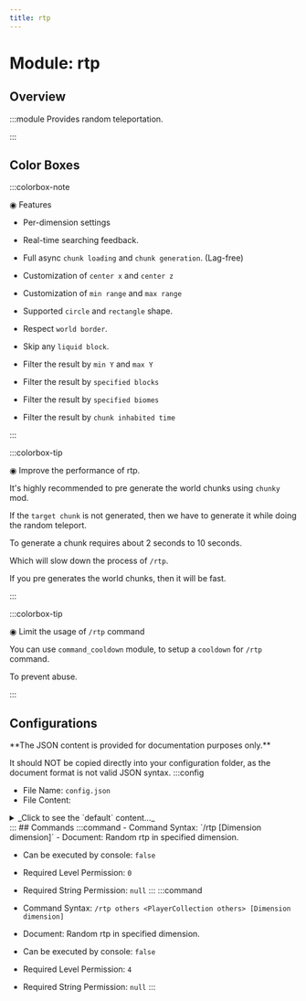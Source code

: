 ```yaml
---
title: rtp
---
```



# Module: rtp

## Overview
:::module
  Provides random teleportation.


:::
## Color Boxes

:::colorbox-note

  ◉ Features
  
  - Per-dimension settings
  
  - Real-time searching feedback.
  
  - Full async `chunk loading` and `chunk generation`. (Lag-free)
  
  - Customization of `center x` and `center z`
  
  - Customization of `min range` and `max range`
  
  - Supported `circle` and `rectangle` shape.
  
  - Respect `world border`.
  
  - Skip any `liquid block`.
  
  - Filter the result by `min Y` and `max Y`
  
  - Filter the result by `specified blocks`
  
  - Filter the result by `specified biomes`
  
  - Filter the result by `chunk inhabited time`


:::

:::colorbox-tip

  ◉ Improve the performance of rtp.
  
  It's highly recommended to pre generate the world chunks using `chunky` mod.
  
  If the `target chunk` is not generated, then we have to generate it while doing the random teleport.
  
  To generate a chunk requires about 2 seconds to 10 seconds.
  
  Which will slow down the process of `/rtp`.
  
  If you pre generates the world chunks, then it will be fast.


:::

:::colorbox-tip

  ◉ Limit the usage of `/rtp` command
  
  You can use `command_cooldown` module, to setup a `cooldown` for `/rtp` command.
  
  To prevent abuse.


:::

## Configurations
<Admonition type="warning" icon="" title="">
**The JSON content is provided for documentation purposes only.**

It should NOT be copied directly into your configuration folder, as the document format is not valid JSON syntax.
</Admonition>
:::config
- File Name: `config.json`
- File Content: 
<details>

<summary>_Click to see the `default` content..._</summary>

```json showLineNumbers title="config/fuji/modules/rtp/config.json"
{
  /* Define `rtp` setup for each `dimension`. */
  "dimensions": {
    "settings": [
      {
        "enable": true,
        "dimension": "minecraft:overworld",
        "center_x": 0,
        "center_z": 0,
        "circle": false,
        "min_range": 1000,
        "max_range": 5000,
        "min_y": -64,
        "max_y": 320,
        "max_try_times": 16,
        "async_chunk_loading_timeout_ticks": 200,
        "chunk_inhabited_time_lower_than_ticks": 6000,
        "biomes": {
          "skip": [
            "minecraft:deep_cold_ocean",
            "minecraft:cold_ocean",
            "minecraft:frozen_ocean",
            "minecraft:deep_frozen_ocean",
            "minecraft:ocean",
            "minecraft:deep_ocean",
            "minecraft:lukewarm_ocean",
            "minecraft:warm_ocean",
            "minecraft:deep_lukewarm_ocean"
          ],
          "only_accept_biomes_mode": {
            "enable": false,
            "accept": [
              "minecraft:mushroom_fields",
              "minecraft:plains"
            ]
          }
        },
        "blocks": {
          "skip": [
            "minecraft:magma_block",
            "minecraft:cactus",
            "minecraft:void_air",
            "minecraft:powder_snow",
            "minecraft:sweet_berry_bush",
            "minecraft:campfire",
            "minecraft:fire"
          ]
        }
      },
      {
        "enable": true,
        "dimension": "minecraft:the_nether",
        "center_x": 0,
        "center_z": 0,
        "circle": false,
        "min_range": 1000,
        "max_range": 5000,
        "min_y": 0,
        "max_y": 128,
        "max_try_times": 16,
        "async_chunk_loading_timeout_ticks": 200,
        "chunk_inhabited_time_lower_than_ticks": 6000,
        "biomes": {
          "skip": [
            "minecraft:deep_cold_ocean",
            "minecraft:cold_ocean",
            "minecraft:frozen_ocean",
            "minecraft:deep_frozen_ocean",
            "minecraft:ocean",
            "minecraft:deep_ocean",
            "minecraft:lukewarm_ocean",
            "minecraft:warm_ocean",
            "minecraft:deep_lukewarm_ocean"
          ],
          "only_accept_biomes_mode": {
            "enable": false,
            "accept": [
              "minecraft:mushroom_fields",
              "minecraft:plains"
            ]
          }
        },
        "blocks": {
          "skip": [
            "minecraft:magma_block",
            "minecraft:cactus",
            "minecraft:void_air",
            "minecraft:powder_snow",
            "minecraft:sweet_berry_bush",
            "minecraft:campfire",
            "minecraft:fire"
          ]
        }
      },
      {
        "enable": true,
        "dimension": "minecraft:the_end",
        "center_x": 0,
        "center_z": 0,
        "circle": false,
        "min_range": 1000,
        "max_range": 5000,
        "min_y": 0,
        "max_y": 256,
        "max_try_times": 16,
        "async_chunk_loading_timeout_ticks": 200,
        "chunk_inhabited_time_lower_than_ticks": 6000,
        "biomes": {
          "skip": [
            "minecraft:deep_cold_ocean",
            "minecraft:cold_ocean",
            "minecraft:frozen_ocean",
            "minecraft:deep_frozen_ocean",
            "minecraft:ocean",
            "minecraft:deep_ocean",
            "minecraft:lukewarm_ocean",
            "minecraft:warm_ocean",
            "minecraft:deep_lukewarm_ocean"
          ],
          "only_accept_biomes_mode": {
            "enable": false,
            "accept": [
              "minecraft:mushroom_fields",
              "minecraft:plains"
            ]
          }
        },
        "blocks": {
          "skip": [
            "minecraft:magma_block",
            "minecraft:cactus",
            "minecraft:void_air",
            "minecraft:powder_snow",
            "minecraft:sweet_berry_bush",
            "minecraft:campfire",
            "minecraft:fire"
          ]
        }
      },
      {
        "enable": true,
        "dimension": "fuji:overworld",
        "center_x": 0,
        "center_z": 0,
        "circle": false,
        "min_range": 1000,
        "max_range": 5000,
        "min_y": -64,
        "max_y": 320,
        "max_try_times": 16,
        "async_chunk_loading_timeout_ticks": 200,
        "chunk_inhabited_time_lower_than_ticks": 6000,
        "biomes": {
          "skip": [
            "minecraft:deep_cold_ocean",
            "minecraft:cold_ocean",
            "minecraft:frozen_ocean",
            "minecraft:deep_frozen_ocean",
            "minecraft:ocean",
            "minecraft:deep_ocean",
            "minecraft:lukewarm_ocean",
            "minecraft:warm_ocean",
            "minecraft:deep_lukewarm_ocean"
          ],
          "only_accept_biomes_mode": {
            "enable": false,
            "accept": [
              "minecraft:mushroom_fields",
              "minecraft:plains"
            ]
          }
        },
        "blocks": {
          "skip": [
            "minecraft:magma_block",
            "minecraft:cactus",
            "minecraft:void_air",
            "minecraft:powder_snow",
            "minecraft:sweet_berry_bush",
            "minecraft:campfire",
            "minecraft:fire"
          ]
        }
      },
      {
        "enable": true,
        "dimension": "fuji:the_nether",
        "center_x": 0,
        "center_z": 0,
        "circle": false,
        "min_range": 1000,
        "max_range": 5000,
        "min_y": 0,
        "max_y": 128,
        "max_try_times": 16,
        "async_chunk_loading_timeout_ticks": 200,
        "chunk_inhabited_time_lower_than_ticks": 6000,
        "biomes": {
          "skip": [
            "minecraft:deep_cold_ocean",
            "minecraft:cold_ocean",
            "minecraft:frozen_ocean",
            "minecraft:deep_frozen_ocean",
            "minecraft:ocean",
            "minecraft:deep_ocean",
            "minecraft:lukewarm_ocean",
            "minecraft:warm_ocean",
            "minecraft:deep_lukewarm_ocean"
          ],
          "only_accept_biomes_mode": {
            "enable": false,
            "accept": [
              "minecraft:mushroom_fields",
              "minecraft:plains"
            ]
          }
        },
        "blocks": {
          "skip": [
            "minecraft:magma_block",
            "minecraft:cactus",
            "minecraft:void_air",
            "minecraft:powder_snow",
            "minecraft:sweet_berry_bush",
            "minecraft:campfire",
            "minecraft:fire"
          ]
        }
      },
      {
        "enable": true,
        "dimension": "fuji:the_end",
        "center_x": 0,
        "center_z": 0,
        "circle": false,
        "min_range": 0,
        "max_range": 48,
        "min_y": 0,
        "max_y": 256,
        "max_try_times": 16,
        "async_chunk_loading_timeout_ticks": 200,
        "chunk_inhabited_time_lower_than_ticks": 6000,
        "biomes": {
          "skip": [
            "minecraft:deep_cold_ocean",
            "minecraft:cold_ocean",
            "minecraft:frozen_ocean",
            "minecraft:deep_frozen_ocean",
            "minecraft:ocean",
            "minecraft:deep_ocean",
            "minecraft:lukewarm_ocean",
            "minecraft:warm_ocean",
            "minecraft:deep_lukewarm_ocean"
          ],
          "only_accept_biomes_mode": {
            "enable": false,
            "accept": [
              "minecraft:mushroom_fields",
              "minecraft:plains"
            ]
          }
        },
        "blocks": {
          "skip": [
            "minecraft:magma_block",
            "minecraft:cactus",
            "minecraft:void_air",
            "minecraft:powder_snow",
            "minecraft:sweet_berry_bush",
            "minecraft:campfire",
            "minecraft:fire"
          ]
        }
      }
    ]
  }
}
```
</details>
:::
## Commands
:::command
- Command Syntax: `/rtp [Dimension dimension]`
- Document:   Random rtp in specified dimension.


- Can be executed by console: `false`
- Required Level Permission: `0`
- Required String Permission: `null`
:::
:::command
- Command Syntax: `/rtp others <PlayerCollection others> [Dimension dimension]`
- Document:   Random rtp in specified dimension.


- Can be executed by console: `false`
- Required Level Permission: `4`
- Required String Permission: `null`
:::
